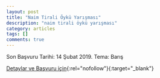 ```yaml
---
layout: post
title: "Naim Tirali Öykü Yarışması"
description: "naim tirali öykü yarışması"
category: articles
tags: []
comments: true
---
```


Son Başvuru Tarihi: 14 Şubat 2019. 
Tema: Barış

[Detaylar ve Başvuru için](http://yegitek.meb.gov.tr/meb_iys_dosyalar/2018_12/10152028_1918.pdf?utm_source=edebiyatyarismalari.com&utm_medium=affiliate&utm_campaign=cpc){:rel="nofollow"}{:target="_blank"}